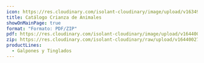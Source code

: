 ```yaml
---
icon: https://res.cloudinary.com/isolant-cloudinary/image/upload/v1634905826/website-2021/downloads/book.svg
title: Catálogo Crianza de Animales
showOnMainPage: true
format: "Formato: PDF/ZIP"
pdf: https://res.cloudinary.com/isolant-cloudinary/image/upload/v1644002714/website-2021/downloads/catalogo_crianza_de_animales.pdf
zip: https://res.cloudinary.com/isolant-cloudinary/raw/upload/v1644002713/website-2021/downloads/catalogo_crianza_de_animales_zip.zip
productLines:
  - Galpones y Tinglados
---
```

